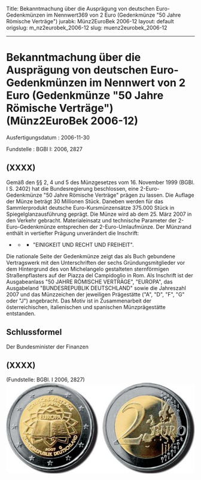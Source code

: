 Title: Bekanntmachung über die Ausprägung von deutschen Euro-Gedenkmünzen im Nennwert369
  von 2 Euro (Gedenkmünze "50 Jahre Römische Verträge")
jurabk: Münz2EuroBek 2006-12
layout: default
origslug: m_nz2eurobek_2006-12
slug: muenz2eurobek_2006-12

---

# Bekanntmachung über die Ausprägung von deutschen Euro-Gedenkmünzen im Nennwert von 2 Euro (Gedenkmünze "50 Jahre Römische Verträge") (Münz2EuroBek 2006-12)

Ausfertigungsdatum
:   2006-11-30

Fundstelle
:   BGBl I: 2006, 2827



## (XXXX)

Gemäß den §§ 2, 4 und 5 des Münzgesetzes vom 16. November 1999 (BGBl.
I S. 2402) hat die Bundesregierung beschlossen, eine 2-Euro-
Gedenkmünze "50 Jahre Römische Verträge" prägen zu lassen.
Die Auflage der Münze beträgt 30 Millionen Stück. Daneben werden für
das Sammlerprodukt deutsche Euro-Kursmünzensätze 375.000 Stück in
Spiegelglanzausführung geprägt.
Die Münze wird ab dem 25. März 2007 in den Verkehr gebracht.
Materialeinsatz und technische Parameter der 2-Euro-Gedenkmünze
entsprechen der 2-Euro-Umlaufmünze. Der Münzrand enthält in vertiefter
Prägung unverändert die Inschrift:

*
    *
        *   "EINIGKEIT UND RECHT UND FREIHEIT".









Die nationale Seite der Gedenkmünze zeigt das als Buch gebundene
Vertragswerk mit den Unterschriften der sechs Gründungsmitglieder vor
dem Hintergrund des von Michelangelo gestalteten sternförmigen
Straßenpflasters auf der Piazza del Campidoglio in Rom.
Als Inschrift ist der Ausgabeanlass "50 JAHRE RÖMISCHE VERTRÄGE",
"EUROPA", das Ausgabeland "BUNDESREPUBLIK DEUTSCHLAND" sowie die
Jahreszahl 2007 und das Münzzeichen der jeweiligen Prägestätte ("A",
"D", "F", "G" oder "J") angebracht. Das Motiv ist in Zusammenarbeit
der österreichischen, italienischen und spanischen Münzprägestätte
entstanden.


## Schlussformel

Der Bundesminister der Finanzen


## (XXXX)

(Fundstelle: BGBl. I 2006, 2827)
![bgbl1_2006_j2827_0010.jpg](bgbl1_2006_j2827_0010.jpg)
